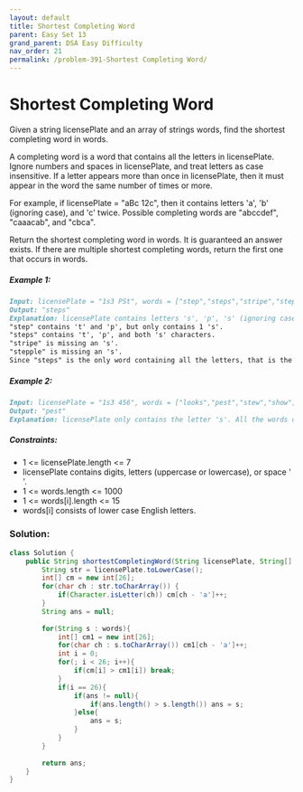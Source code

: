 ```yaml
---
layout: default
title: Shortest Completing Word
parent: Easy Set 13
grand_parent: DSA Easy Difficulty
nav_order: 21
permalink: /problem-391-Shortest Completing Word/
---
```

# Shortest Completing Word
Given a string licensePlate and an array of strings words, find the shortest completing word in words.

A completing word is a word that contains all the letters in licensePlate. Ignore numbers and spaces in licensePlate, and treat letters as case insensitive. If a letter appears more than once in licensePlate, then it must appear in the word the same number of times or more.

For example, if licensePlate = "aBc 12c", then it contains letters 'a', 'b' (ignoring case), and 'c' twice. Possible completing words are "abccdef", "caaacab", and "cbca".

Return the shortest completing word in words. It is guaranteed an answer exists. If there are multiple shortest completing words, return the first one that occurs in words.

##### Example 1:
```markdown
Input: licensePlate = "1s3 PSt", words = ["step","steps","stripe","stepple"]
Output: "steps"
Explanation: licensePlate contains letters 's', 'p', 's' (ignoring case), and 't'.
"step" contains 't' and 'p', but only contains 1 's'.
"steps" contains 't', 'p', and both 's' characters.
"stripe" is missing an 's'.
"stepple" is missing an 's'.
Since "steps" is the only word containing all the letters, that is the answer.
```
##### Example 2:
```markdown
Input: licensePlate = "1s3 456", words = ["looks","pest","stew","show"]
Output: "pest"
Explanation: licensePlate only contains the letter 's'. All the words contain 's', but among these "pest", "stew", and "show" are shortest. The answer is "pest" because it is the word that appears earliest of the 3.
```
##### Constraints:
* 1 <= licensePlate.length <= 7
* licensePlate contains digits, letters (uppercase or lowercase), or space ' '.
* 1 <= words.length <= 1000
* 1 <= words[i].length <= 15
* words[i] consists of lower case English letters.

### Solution:
```java
class Solution {
    public String shortestCompletingWord(String licensePlate, String[] words) {
        String str = licensePlate.toLowerCase();
        int[] cm = new int[26];
        for(char ch : str.toCharArray()) {
            if(Character.isLetter(ch)) cm[ch - 'a']++;
        }
        String ans = null;
        
        for(String s : words){
            int[] cm1 = new int[26];
            for(char ch : s.toCharArray()) cm1[ch - 'a']++;
            int i = 0;
            for(; i < 26; i++){
                if(cm[i] > cm1[i]) break;
            }
            if(i == 26){
                if(ans != null){
                    if(ans.length() > s.length()) ans = s;
                }else{
                    ans = s;
                }
            }
        }
        
        return ans;
    }
}
```